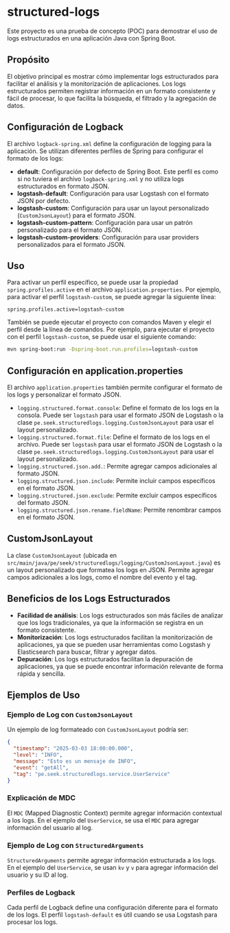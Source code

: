 # structured-logs

Este proyecto es una prueba de concepto (POC) para demostrar el uso de logs estructurados en una aplicación Java con Spring Boot.

## Propósito

El objetivo principal es mostrar cómo implementar logs estructurados para facilitar el análisis y la monitorización de aplicaciones. Los logs estructurados permiten registrar información en un formato consistente y fácil de procesar, lo que facilita la búsqueda, el filtrado y la agregación de datos.

## Configuración de Logback

El archivo `logback-spring.xml` define la configuración de logging para la aplicación. Se utilizan diferentes perfiles de Spring para configurar el formato de los logs:

- **default**: Configuración por defecto de Spring Boot. Este perfil es como si no tuviera el archivo `logback-spring.xml` y no utiliza logs estructurados en formato JSON.
- **logstash-default**: Configuración para usar Logstash con el formato JSON por defecto.
- **logstash-custom**: Configuración para usar un layout personalizado (`CustomJsonLayout`) para el formato JSON.
- **logstash-custom-pattern**: Configuración para usar un patrón personalizado para el formato JSON.
- **logstash-custom-providers**: Configuración para usar providers personalizados para el formato JSON.

## Uso

Para activar un perfil específico, se puede usar la propiedad `spring.profiles.active` en el archivo `application.properties`. Por ejemplo, para activar el perfil `logstash-custom`, se puede agregar la siguiente línea:

```properties
spring.profiles.active=logstash-custom
```

También se puede ejecutar el proyecto con comandos Maven y elegir el perfil desde la línea de comandos. Por ejemplo, para ejecutar el proyecto con el perfil `logstash-custom`, se puede usar el siguiente comando:

```bash
mvn spring-boot:run -Dspring-boot.run.profiles=logstash-custom
```

## Configuración en application.properties

El archivo `application.properties` también permite configurar el formato de los logs y personalizar el formato JSON.

- `logging.structured.format.console`: Define el formato de los logs en la consola. Puede ser `logstash` para usar el formato JSON de Logstash o la clase `pe.seek.structuredlogs.logging.CustomJsonLayout` para usar el layout personalizado.
- `logging.structured.format.file`: Define el formato de los logs en el archivo. Puede ser `logstash` para usar el formato JSON de Logstash o la clase `pe.seek.structuredlogs.logging.CustomJsonLayout` para usar el layout personalizado.
- `logging.structured.json.add.`: Permite agregar campos adicionales al formato JSON.
- `logging.structured.json.include`: Permite incluir campos específicos en el formato JSON.
- `logging.structured.json.exclude`: Permite excluir campos específicos del formato JSON.
- `logging.structured.json.rename.fieldName`: Permite renombrar campos en el formato JSON.

## CustomJsonLayout

La clase `CustomJsonLayout` (ubicada en `src/main/java/pe/seek/structuredlogs/logging/CustomJsonLayout.java`) es un layout personalizado que formatea los logs en JSON. Permite agregar campos adicionales a los logs, como el nombre del evento y el tag.

## Beneficios de los Logs Estructurados

- **Facilidad de análisis**: Los logs estructurados son más fáciles de analizar que los logs tradicionales, ya que la información se registra en un formato consistente.
- **Monitorización**: Los logs estructurados facilitan la monitorización de aplicaciones, ya que se pueden usar herramientas como Logstash y Elasticsearch para buscar, filtrar y agregar datos.
- **Depuración**: Los logs estructurados facilitan la depuración de aplicaciones, ya que se puede encontrar información relevante de forma rápida y sencilla.

## Ejemplos de Uso

### Ejemplo de Log con `CustomJsonLayout`

Un ejemplo de log formateado con `CustomJsonLayout` podría ser:

```json
{
  "timestamp": "2025-03-03 18:00:00.000",
  "level": "INFO",
  "message": "Esto es un mensaje de INFO",
  "event": "getAll",
  "tag": "pe.seek.structuredlogs.service.UserService"
}
```

### Explicación de MDC

El `MDC` (Mapped Diagnostic Context) permite agregar información contextual a los logs. En el ejemplo del `UserService`, se usa el `MDC` para agregar información del usuario al log.

### Ejemplo de Log con `StructuredArguments`

`StructuredArguments` permite agregar información estructurada a los logs. En el ejemplo del `UserService`, se usan `kv` y `v` para agregar información del usuario y su ID al log.

### Perfiles de Logback

Cada perfil de Logback define una configuración diferente para el formato de los logs. El perfil `logstash-default` es útil cuando se usa Logstash para procesar los logs.
